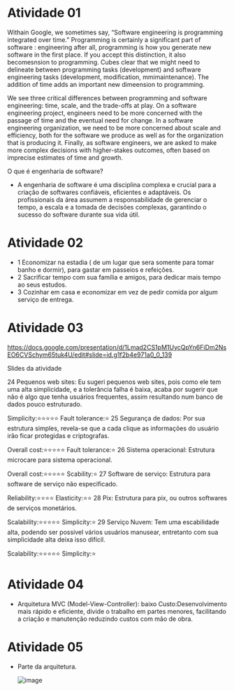 # Atividade 01

Withain Google, we sometimes say, “Software engineering is programming integrated over time.” Programming is certainly a significant part of software : engineering after all, programming is how you generate new software in the first place. If you accept this distinction, it also becomesnsion to programming. Cubes clear that we might need to delineate between programming tasks (development) and software engineering tasks (development, modification, mmimaintenance). The addition of time adds an important new dimeension to programming.



We see three critical differences between programming and software engineering: time, scale, and the trade-offs at play. On a software engineering project, engineers need to be more concerned with the passage of time and the eventual need for change. In a software engineering organization, we need to be more concerned about scale and efficiency, both for the software we produce as well as for the organization that is producing it. Finally, as software engineers, we are asked to make more complex decisions with higher-stakes outcomes, often based on imprecise estimates of time and growth.

O que é engenharia de software?

- A engenharia de software é uma disciplina complexa e crucial para a criação de softwares confiáveis, eficientes e adaptáveis. Os profissionais da área assumem a responsabilidade de gerenciar o tempo, a escala e a tomada de decisões complexas, garantindo o sucesso do software durante sua vida útil.




# Atividade 02

- 1 Economizar na estadia ( de um lugar que sera somente para tomar banho e dormir), para gastar em passeios e refeições.
- 2 Sacrificar tempo com sua família e amigos, para dedicar mais tempo ao seus estudos.
- 3 Cozinhar em casa e economizar em vez de pedir comida por algum serviço de entrega.

  

# Atividade 03

https://docs.google.com/presentation/d/1Lmad2CS1pM1UycQpYn6FiDm2NsEO6CVSchym65tuk4U/edit#slide=id.g1f2b4e971a0_0_139

Slides da atividade 

24 Pequenos web sites: Eu sugeri pequenos web sites, pois como ele tem uma alta simplicidade, e a tolerância falha é baixa, acaba por sugerir que não é algo que tenha usuários frequentes, assim resultando num banco de dados pouco estruturado.

Simplicity:⭐⭐⭐⭐⭐
Fault tolerance:⭐
25 Segurança de dados: Por sua estrutura simples, revela-se que a cada clique as informações do usuário irão ficar protegidas e criptografas.

Overall cost:⭐⭐⭐⭐⭐
Fault tolerance:⭐
26 Sistema operacional: Estrutura microcare para sistema operacional.

Overall cost:⭐⭐⭐⭐⭐
Scability:⭐
27 Software de serviço: Estrutura para software de serviço não especificado.

Reliability:⭐⭐⭐⭐
Elasticity:⭐⭐
28 Pix: Estrutura para pix, ou outros softwares de serviços monetários.

Scalability:⭐⭐⭐⭐⭐
Simplicity:⭐
29 Serviço Nuvem: Tem uma escabilidade alta, podendo ser possível vários usuários manusear, entretanto com sua simplicidade alta deixa isso difícil.

Scalability:⭐⭐⭐⭐⭐
Simplicity:⭐



# Atividade 04

- Arquitetura MVC (Model-View-Controller): baixo Custo:Desenvolvimento mais rápido e eficiente,
divide o trabalho em partes menores, facilitando a criação e manutenção reduzindo custos com mão de obra.



# Atividade 05

- Parte da arquitetura.
  
  ![image](https://github.com/Rennerson13/bertoti/assets/143669686/f7f6c744-174b-4b82-88fd-a1c65d91a89b)




